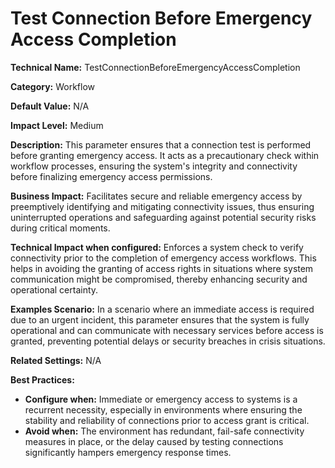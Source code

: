 # Test Connection Before Emergency Access Completion

**Technical Name:** TestConnectionBeforeEmergencyAccessCompletion

**Category:** Workflow

**Default Value:** N/A

**Impact Level:** Medium

**Description:** This parameter ensures that a connection test is performed before granting emergency access. It acts as a precautionary check within workflow processes, ensuring the system's integrity and connectivity before finalizing emergency access permissions.

**Business Impact:** Facilitates secure and reliable emergency access by preemptively identifying and mitigating connectivity issues, thus ensuring uninterrupted operations and safeguarding against potential security risks during critical moments.

**Technical Impact when configured:** Enforces a system check to verify connectivity prior to the completion of emergency access workflows. This helps in avoiding the granting of access rights in situations where system communication might be compromised, thereby enhancing security and operational certainty.

**Examples Scenario:** In a scenario where an immediate access is required due to an urgent incident, this parameter ensures that the system is fully operational and can communicate with necessary services before access is granted, preventing potential delays or security breaches in crisis situations.

**Related Settings:** N/A

**Best Practices:** 
- **Configure when:** Immediate or emergency access to systems is a recurrent necessity, especially in environments where ensuring the stability and reliability of connections prior to access grant is critical.
- **Avoid when:** The environment has redundant, fail-safe connectivity measures in place, or the delay caused by testing connections significantly hampers emergency response times.